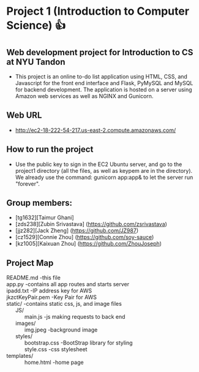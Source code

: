 <!-- # project1-tg1632-zds238-cz1529-kz1005-jjz282 -->
# Project 1 (Introduction to Computer Science) :thumbsup:
## Web development project for Introduction to CS at NYU Tandon
- This project is an online to-do list application using HTML, CSS, and Javascript for the front end interface and Flask, PyMySQL and MySQL for backend development. The application is hosted on a server using Amazon web services as well as NGINX and Gunicorn.
## Web URL 
- http://ec2-18-222-54-217.us-east-2.compute.amazonaws.com/
## How to run the project
- Use the public key to sign in the EC2 Ubuntu server, and go to the project1 directory (all the files, as well as keypem are in the directory). We already use the command: gunicorn app:app& to let the server run "forever".
## Group members:
- [tg1632][Taimur Ghani]
- [zds238][Zubin Srivastava] (https://github.com/zsrivastava)
- [jjz282][Jack Zheng] (https://github.com/JZ987)
- [cz1529][Connie Zhou] (https://github.com/soy-sauce)
- [kz1005][Kaixuan Zhou] (https://github.com/ZhouJoseph)
## Project Map
README.md -this file </br>
app.py -contains all app routes and starts server </br>
ipadd.txt -IP address key for AWS</br>
jkzctKeyPair.pem -Key Pair for AWS</br>
static/ -contains static css, js, and image files</br>
&nbsp;&nbsp;&nbsp;&nbsp;&nbsp;&nbsp;JS/</br>
&nbsp;&nbsp;&nbsp;&nbsp;&nbsp;&nbsp;&nbsp;&nbsp;&nbsp;&nbsp;&nbsp;&nbsp;main.js -js making requests to back end</br>
&nbsp;&nbsp;&nbsp;&nbsp;&nbsp;&nbsp;images/</br>
&nbsp;&nbsp;&nbsp;&nbsp;&nbsp;&nbsp;&nbsp;&nbsp;&nbsp;&nbsp;&nbsp;&nbsp;img.jpeg -background image</br>
&nbsp;&nbsp;&nbsp;&nbsp;&nbsp;&nbsp;styles/</br>
&nbsp;&nbsp;&nbsp;&nbsp;&nbsp;&nbsp;&nbsp;&nbsp;&nbsp;&nbsp;&nbsp;&nbsp;bootstrap.css -BootStrap library for styling</br>
&nbsp;&nbsp;&nbsp;&nbsp;&nbsp;&nbsp;&nbsp;&nbsp;&nbsp;&nbsp;&nbsp;&nbsp;style.css -css stylesheet</br>
templates/</br>
&nbsp;&nbsp;&nbsp;&nbsp;&nbsp;&nbsp;&nbsp;&nbsp;&nbsp;&nbsp;&nbsp;&nbsp;home.html -home page</br>
